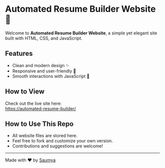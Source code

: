 # Automated Resume Builder Website 🚀

Welcome to **Automated Resume Builder Website**, a simple yet elegant site built with HTML, CSS, and JavaScript.

## Features
- Clean and modern design ✨
- Responsive and user-friendly 📱
- Smooth interactions with JavaScript 🎯

## How to View
Check out the live site here:  
[https://automated-resume-builder/](https://automated-resume-builder.vercel.app/)

## How to Use This Repo
- All website files are stored here.
- Feel free to fork and customize your own version.
- Contributions and suggestions are welcome!

---

Made with ❤️ by [Saumya](https://github.com/saumya-2409)
